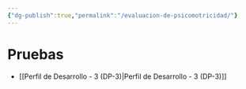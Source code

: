 ```yaml
---
{"dg-publish":true,"permalink":"/evaluacion-de-psicomotricidad/"}
---
```


# Pruebas
- [[Perfil de Desarrollo - 3 (DP-3)\|Perfil de Desarrollo - 3 (DP-3)]]